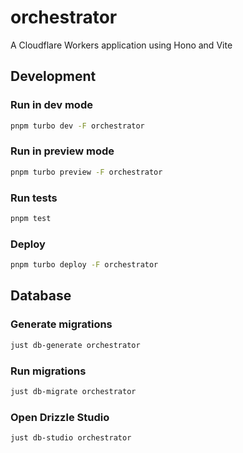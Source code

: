 # orchestrator

A Cloudflare Workers application using Hono and Vite

## Development

### Run in dev mode

```sh
pnpm turbo dev -F orchestrator
```

### Run in preview mode

```sh
pnpm turbo preview -F orchestrator
```

### Run tests

```sh
pnpm test
```

### Deploy

```sh
pnpm turbo deploy -F orchestrator
```

## Database

### Generate migrations

```sh
just db-generate orchestrator
```

### Run migrations

```sh
just db-migrate orchestrator
```

### Open Drizzle Studio

```sh
just db-studio orchestrator
```
